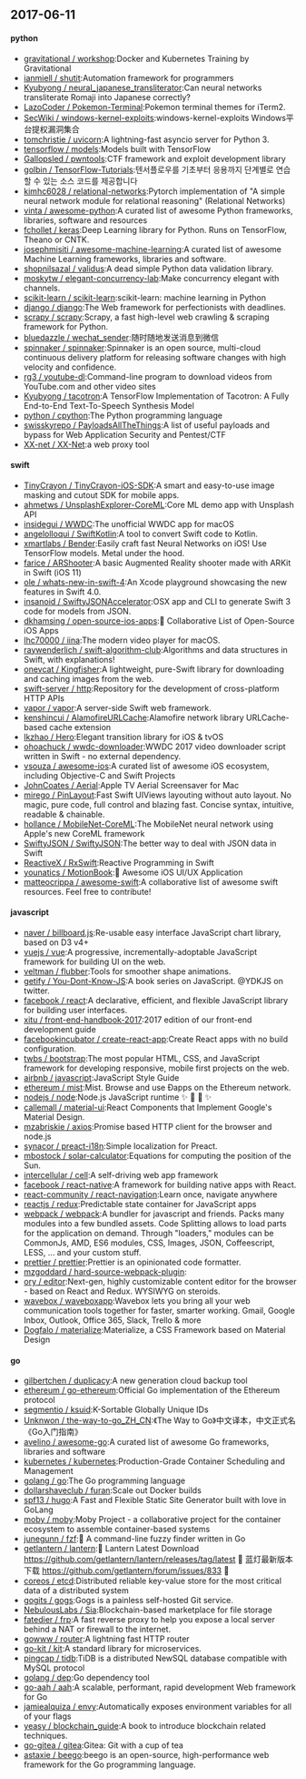 ## 2017-06-11

#### python
* [gravitational / workshop](https://github.com/gravitational/workshop):Docker and Kubernetes Training by Gravitational
* [ianmiell / shutit](https://github.com/ianmiell/shutit):Automation framework for programmers
* [Kyubyong / neural_japanese_transliterator](https://github.com/Kyubyong/neural_japanese_transliterator):Can neural networks transliterate Romaji into Japanese correctly?
* [LazoCoder / Pokemon-Terminal](https://github.com/LazoCoder/Pokemon-Terminal):Pokemon terminal themes for iTerm2.
* [SecWiki / windows-kernel-exploits](https://github.com/SecWiki/windows-kernel-exploits):windows-kernel-exploits Windows平台提权漏洞集合
* [tomchristie / uvicorn](https://github.com/tomchristie/uvicorn):A lightning-fast asyncio server for Python 3.
* [tensorflow / models](https://github.com/tensorflow/models):Models built with TensorFlow
* [Gallopsled / pwntools](https://github.com/Gallopsled/pwntools):CTF framework and exploit development library
* [golbin / TensorFlow-Tutorials](https://github.com/golbin/TensorFlow-Tutorials):텐서플로우를 기초부터 응용까지 단계별로 연습할 수 있는 소스 코드를 제공합니다
* [kimhc6028 / relational-networks](https://github.com/kimhc6028/relational-networks):Pytorch implementation of "A simple neural network module for relational reasoning" (Relational Networks)
* [vinta / awesome-python](https://github.com/vinta/awesome-python):A curated list of awesome Python frameworks, libraries, software and resources
* [fchollet / keras](https://github.com/fchollet/keras):Deep Learning library for Python. Runs on TensorFlow, Theano or CNTK.
* [josephmisiti / awesome-machine-learning](https://github.com/josephmisiti/awesome-machine-learning):A curated list of awesome Machine Learning frameworks, libraries and software.
* [shopnilsazal / validus](https://github.com/shopnilsazal/validus):A dead simple Python data validation library.
* [moskytw / elegant-concurrency-lab](https://github.com/moskytw/elegant-concurrency-lab):Make concurrency elegant with channels.
* [scikit-learn / scikit-learn](https://github.com/scikit-learn/scikit-learn):scikit-learn: machine learning in Python
* [django / django](https://github.com/django/django):The Web framework for perfectionists with deadlines.
* [scrapy / scrapy](https://github.com/scrapy/scrapy):Scrapy, a fast high-level web crawling & scraping framework for Python.
* [bluedazzle / wechat_sender](https://github.com/bluedazzle/wechat_sender):随时随地发送消息到微信
* [spinnaker / spinnaker](https://github.com/spinnaker/spinnaker):Spinnaker is an open source, multi-cloud continuous delivery platform for releasing software changes with high velocity and confidence.
* [rg3 / youtube-dl](https://github.com/rg3/youtube-dl):Command-line program to download videos from YouTube.com and other video sites
* [Kyubyong / tacotron](https://github.com/Kyubyong/tacotron):A TensorFlow Implementation of Tacotron: A Fully End-to-End Text-To-Speech Synthesis Model
* [python / cpython](https://github.com/python/cpython):The Python programming language
* [swisskyrepo / PayloadsAllTheThings](https://github.com/swisskyrepo/PayloadsAllTheThings):A list of useful payloads and bypass for Web Application Security and Pentest/CTF
* [XX-net / XX-Net](https://github.com/XX-net/XX-Net):a web proxy tool

#### swift
* [TinyCrayon / TinyCrayon-iOS-SDK](https://github.com/TinyCrayon/TinyCrayon-iOS-SDK):A smart and easy-to-use image masking and cutout SDK for mobile apps.
* [ahmetws / UnsplashExplorer-CoreML](https://github.com/ahmetws/UnsplashExplorer-CoreML):Core ML demo app with Unsplash API
* [insidegui / WWDC](https://github.com/insidegui/WWDC):The unofficial WWDC app for macOS
* [angelolloqui / SwiftKotlin](https://github.com/angelolloqui/SwiftKotlin):A tool to convert Swift code to Kotlin.
* [xmartlabs / Bender](https://github.com/xmartlabs/Bender):Easily craft fast Neural Networks on iOS! Use TensorFlow models. Metal under the hood.
* [farice / ARShooter](https://github.com/farice/ARShooter):A basic Augmented Reality shooter made with ARKit in Swift (iOS 11)
* [ole / whats-new-in-swift-4](https://github.com/ole/whats-new-in-swift-4):An Xcode playground showcasing the new features in Swift 4.0.
* [insanoid / SwiftyJSONAccelerator](https://github.com/insanoid/SwiftyJSONAccelerator):OSX app and CLI to generate Swift 3 code for models from JSON.
* [dkhamsing / open-source-ios-apps](https://github.com/dkhamsing/open-source-ios-apps):📱 Collaborative List of Open-Source iOS Apps
* [lhc70000 / iina](https://github.com/lhc70000/iina):The modern video player for macOS.
* [raywenderlich / swift-algorithm-club](https://github.com/raywenderlich/swift-algorithm-club):Algorithms and data structures in Swift, with explanations!
* [onevcat / Kingfisher](https://github.com/onevcat/Kingfisher):A lightweight, pure-Swift library for downloading and caching images from the web.
* [swift-server / http](https://github.com/swift-server/http):Repository for the development of cross-platform HTTP APIs
* [vapor / vapor](https://github.com/vapor/vapor):A server-side Swift web framework.
* [kenshincui / AlamofireURLCache](https://github.com/kenshincui/AlamofireURLCache):Alamofire network library URLCache-based cache extension
* [lkzhao / Hero](https://github.com/lkzhao/Hero):Elegant transition library for iOS & tvOS
* [ohoachuck / wwdc-downloader](https://github.com/ohoachuck/wwdc-downloader):WWDC 2017 video downloader script written in Swift - no external dependency.
* [vsouza / awesome-ios](https://github.com/vsouza/awesome-ios):A curated list of awesome iOS ecosystem, including Objective-C and Swift Projects
* [JohnCoates / Aerial](https://github.com/JohnCoates/Aerial):Apple TV Aerial Screensaver for Mac
* [mirego / PinLayout](https://github.com/mirego/PinLayout):Fast Swift UIViews layouting without auto layout. No magic, pure code, full control and blazing fast. Concise syntax, intuitive, readable & chainable.
* [hollance / MobileNet-CoreML](https://github.com/hollance/MobileNet-CoreML):The MobileNet neural network using Apple's new CoreML framework
* [SwiftyJSON / SwiftyJSON](https://github.com/SwiftyJSON/SwiftyJSON):The better way to deal with JSON data in Swift
* [ReactiveX / RxSwift](https://github.com/ReactiveX/RxSwift):Reactive Programming in Swift
* [younatics / MotionBook](https://github.com/younatics/MotionBook):📖 Awesome iOS UI/UX Application
* [matteocrippa / awesome-swift](https://github.com/matteocrippa/awesome-swift):A collaborative list of awesome swift resources. Feel free to contribute!

#### javascript
* [naver / billboard.js](https://github.com/naver/billboard.js):Re-usable easy interface JavaScript chart library, based on D3 v4+
* [vuejs / vue](https://github.com/vuejs/vue):A progressive, incrementally-adoptable JavaScript framework for building UI on the web.
* [veltman / flubber](https://github.com/veltman/flubber):Tools for smoother shape animations.
* [getify / You-Dont-Know-JS](https://github.com/getify/You-Dont-Know-JS):A book series on JavaScript. @YDKJS on twitter.
* [facebook / react](https://github.com/facebook/react):A declarative, efficient, and flexible JavaScript library for building user interfaces.
* [xitu / front-end-handbook-2017](https://github.com/xitu/front-end-handbook-2017):2017 edition of our front-end development guide
* [facebookincubator / create-react-app](https://github.com/facebookincubator/create-react-app):Create React apps with no build configuration.
* [twbs / bootstrap](https://github.com/twbs/bootstrap):The most popular HTML, CSS, and JavaScript framework for developing responsive, mobile first projects on the web.
* [airbnb / javascript](https://github.com/airbnb/javascript):JavaScript Style Guide
* [ethereum / mist](https://github.com/ethereum/mist):Mist. Browse and use Ðapps on the Ethereum network.
* [nodejs / node](https://github.com/nodejs/node):Node.js JavaScript runtime ✨ 🐢 🚀 ✨
* [callemall / material-ui](https://github.com/callemall/material-ui):React Components that Implement Google's Material Design.
* [mzabriskie / axios](https://github.com/mzabriskie/axios):Promise based HTTP client for the browser and node.js
* [synacor / preact-i18n](https://github.com/synacor/preact-i18n):Simple localization for Preact.
* [mbostock / solar-calculator](https://github.com/mbostock/solar-calculator):Equations for computing the position of the Sun.
* [intercellular / cell](https://github.com/intercellular/cell):A self-driving web app framework
* [facebook / react-native](https://github.com/facebook/react-native):A framework for building native apps with React.
* [react-community / react-navigation](https://github.com/react-community/react-navigation):Learn once, navigate anywhere
* [reactjs / redux](https://github.com/reactjs/redux):Predictable state container for JavaScript apps
* [webpack / webpack](https://github.com/webpack/webpack):A bundler for javascript and friends. Packs many modules into a few bundled assets. Code Splitting allows to load parts for the application on demand. Through "loaders," modules can be CommonJs, AMD, ES6 modules, CSS, Images, JSON, Coffeescript, LESS, ... and your custom stuff.
* [prettier / prettier](https://github.com/prettier/prettier):Prettier is an opinionated code formatter.
* [mzgoddard / hard-source-webpack-plugin](https://github.com/mzgoddard/hard-source-webpack-plugin):
* [ory / editor](https://github.com/ory/editor):Next-gen, highly customizable content editor for the browser - based on React and Redux. WYSIWYG on steroids.
* [wavebox / waveboxapp](https://github.com/wavebox/waveboxapp):Wavebox lets you bring all your web communication tools together for faster, smarter working. Gmail, Google Inbox, Outlook, Office 365, Slack, Trello & more
* [Dogfalo / materialize](https://github.com/Dogfalo/materialize):Materialize, a CSS Framework based on Material Design

#### go
* [gilbertchen / duplicacy](https://github.com/gilbertchen/duplicacy):A new generation cloud backup tool
* [ethereum / go-ethereum](https://github.com/ethereum/go-ethereum):Official Go implementation of the Ethereum protocol
* [segmentio / ksuid](https://github.com/segmentio/ksuid):K-Sortable Globally Unique IDs
* [Unknwon / the-way-to-go_ZH_CN](https://github.com/Unknwon/the-way-to-go_ZH_CN):《The Way to Go》中文译本，中文正式名《Go入门指南》
* [avelino / awesome-go](https://github.com/avelino/awesome-go):A curated list of awesome Go frameworks, libraries and software
* [kubernetes / kubernetes](https://github.com/kubernetes/kubernetes):Production-Grade Container Scheduling and Management
* [golang / go](https://github.com/golang/go):The Go programming language
* [dollarshaveclub / furan](https://github.com/dollarshaveclub/furan):Scale out Docker builds
* [spf13 / hugo](https://github.com/spf13/hugo):A Fast and Flexible Static Site Generator built with love in GoLang
* [moby / moby](https://github.com/moby/moby):Moby Project - a collaborative project for the container ecosystem to assemble container-based systems
* [junegunn / fzf](https://github.com/junegunn/fzf):🌸 A command-line fuzzy finder written in Go
* [getlantern / lantern](https://github.com/getlantern/lantern):🔴 Lantern Latest Download https://github.com/getlantern/lantern/releases/tag/latest 🔴 蓝灯最新版本下载 https://github.com/getlantern/forum/issues/833 🔴
* [coreos / etcd](https://github.com/coreos/etcd):Distributed reliable key-value store for the most critical data of a distributed system
* [gogits / gogs](https://github.com/gogits/gogs):Gogs is a painless self-hosted Git service.
* [NebulousLabs / Sia](https://github.com/NebulousLabs/Sia):Blockchain-based marketplace for file storage
* [fatedier / frp](https://github.com/fatedier/frp):A fast reverse proxy to help you expose a local server behind a NAT or firewall to the internet.
* [gowww / router](https://github.com/gowww/router):A lightning fast HTTP router
* [go-kit / kit](https://github.com/go-kit/kit):A standard library for microservices.
* [pingcap / tidb](https://github.com/pingcap/tidb):TiDB is a distributed NewSQL database compatible with MySQL protocol
* [golang / dep](https://github.com/golang/dep):Go dependency tool
* [go-aah / aah](https://github.com/go-aah/aah):A scalable, performant, rapid development Web framework for Go
* [jamiealquiza / envy](https://github.com/jamiealquiza/envy):Automatically exposes environment variables for all of your flags
* [yeasy / blockchain_guide](https://github.com/yeasy/blockchain_guide):A book to introduce blockchain related techniques.
* [go-gitea / gitea](https://github.com/go-gitea/gitea):Gitea: Git with a cup of tea
* [astaxie / beego](https://github.com/astaxie/beego):beego is an open-source, high-performance web framework for the Go programming language.
